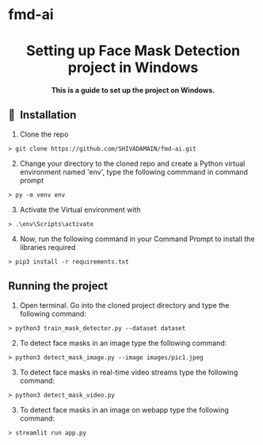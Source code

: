 # fmd-ai

<h1 align="center">Setting up Face Mask Detection project in Windows</h1>

<div align= "center">
  <h4>This is a guide to set up the project on Windows.</h4>
</div>

## 🚀&nbsp; Installation
1. Clone the repo
```
> git clone https://github.com/SHIVADAMAIN/fmd-ai.git
```

2. Change your directory to the cloned repo and create a Python virtual environment named 'env', type the following commmand in command prompt
```
> py -m venv env
```

3. Activate the Virtual environment with
```
> .\env\Scripts\activate
```

4. Now, run the following command in your Command Prompt to install the libraries required
```
> pip3 install -r requirements.txt
```

## Running the project

1. Open terminal. Go into the cloned project directory and type the following command:
```
> python3 train_mask_detector.py --dataset dataset
```

2. To detect face masks in an image type the following command: 
```
> python3 detect_mask_image.py --image images/pic1.jpeg
```

3. To detect face masks in real-time video streams type the following command:
```
> python3 detect_mask_video.py 
```
3. To detect face masks in an image on webapp type the following command:
```
> streamlit run app.py 
```
